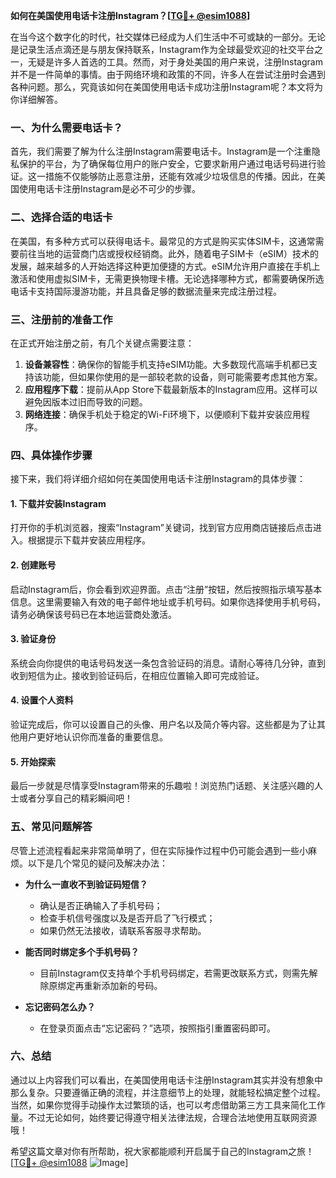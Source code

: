 **如何在美国使用电话卡注册Instagram？[[TG💪+ @esim1088](https://t.me/s/esim1088)]**

在当今这个数字化的时代，社交媒体已经成为人们生活中不可或缺的一部分。无论是记录生活点滴还是与朋友保持联系，Instagram作为全球最受欢迎的社交平台之一，无疑是许多人首选的工具。然而，对于身处美国的用户来说，注册Instagram并不是一件简单的事情。由于网络环境和政策的不同，许多人在尝试注册时会遇到各种问题。那么，究竟该如何在美国使用电话卡成功注册Instagram呢？本文将为你详细解答。

### 一、为什么需要电话卡？

首先，我们需要了解为什么注册Instagram需要电话卡。Instagram是一个注重隐私保护的平台，为了确保每位用户的账户安全，它要求新用户通过电话号码进行验证。这一措施不仅能够防止恶意注册，还能有效减少垃圾信息的传播。因此，在美国使用电话卡注册Instagram是必不可少的步骤。

### 二、选择合适的电话卡

在美国，有多种方式可以获得电话卡。最常见的方式是购买实体SIM卡，这通常需要前往当地的运营商门店或授权经销商。此外，随着电子SIM卡（eSIM）技术的发展，越来越多的人开始选择这种更加便捷的方式。eSIM允许用户直接在手机上激活和使用虚拟SIM卡，无需更换物理卡槽。无论选择哪种方式，都需要确保所选电话卡支持国际漫游功能，并且具备足够的数据流量来完成注册过程。

### 三、注册前的准备工作

在正式开始注册之前，有几个关键点需要注意：

1. **设备兼容性**：确保你的智能手机支持eSIM功能。大多数现代高端手机都已支持该功能，但如果你使用的是一部较老款的设备，则可能需要考虑其他方案。
2. **应用程序下载**：提前从App Store下载最新版本的Instagram应用。这样可以避免因版本过旧而导致的问题。
3. **网络连接**：确保手机处于稳定的Wi-Fi环境下，以便顺利下载并安装应用程序。

### 四、具体操作步骤

接下来，我们将详细介绍如何在美国使用电话卡注册Instagram的具体步骤：

#### 1. 下载并安装Instagram
打开你的手机浏览器，搜索“Instagram”关键词，找到官方应用商店链接后点击进入。根据提示下载并安装应用程序。

#### 2. 创建账号
启动Instagram后，你会看到欢迎界面。点击“注册”按钮，然后按照指示填写基本信息。这里需要输入有效的电子邮件地址或手机号码。如果你选择使用手机号码，请务必确保该号码已在本地运营商处激活。

#### 3. 验证身份
系统会向你提供的电话号码发送一条包含验证码的消息。请耐心等待几分钟，直到收到短信为止。接收到验证码后，在相应位置输入即可完成验证。

#### 4. 设置个人资料
验证完成后，你可以设置自己的头像、用户名以及简介等内容。这些都是为了让其他用户更好地认识你而准备的重要信息。

#### 5. 开始探索
最后一步就是尽情享受Instagram带来的乐趣啦！浏览热门话题、关注感兴趣的人士或者分享自己的精彩瞬间吧！

### 五、常见问题解答

尽管上述流程看起来非常简单明了，但在实际操作过程中仍可能会遇到一些小麻烦。以下是几个常见的疑问及解决办法：

- **为什么一直收不到验证码短信？**
   - 确认是否正确输入了手机号码；
   - 检查手机信号强度以及是否开启了飞行模式；
   - 如果仍然无法接收，请联系客服寻求帮助。

- **能否同时绑定多个手机号码？**
   - 目前Instagram仅支持单个手机号码绑定，若需更改联系方式，则需先解除原绑定再重新添加新的号码。

- **忘记密码怎么办？**
   - 在登录页面点击“忘记密码？”选项，按照指引重置密码即可。

### 六、总结

通过以上内容我们可以看出，在美国使用电话卡注册Instagram其实并没有想象中那么复杂。只要遵循正确的流程，并注意细节上的处理，就能轻松搞定整个过程。当然，如果你觉得手动操作太过繁琐的话，也可以考虑借助第三方工具来简化工作量。不过无论如何，始终要记得遵守相关法律法规，合理合法地使用互联网资源哦！

希望这篇文章对你有所帮助，祝大家都能顺利开启属于自己的Instagram之旅！[[TG💪+ @esim1088](https://t.me/s/esim1088) ![Image](https://i.postimg.cc/4NQfJmqS/Snipaste-2025-05-13-00-14-12.png)]
